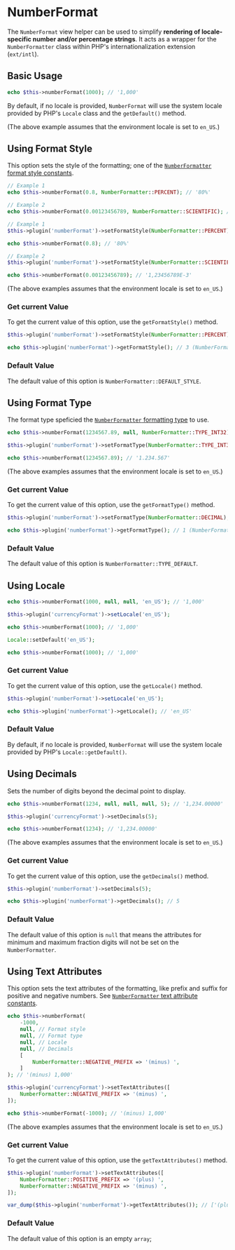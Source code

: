 # NumberFormat

The `NumberFormat` view helper can be used to simplify **rendering of
locale-specific number and/or percentage strings**. It acts as a wrapper for the
`NumberFormatter` class within PHP's internationalization extension (`ext/intl`).

## Basic Usage

```php
echo $this->numberFormat(1000); // '1,000'
```

By default, if no locale is provided, `NumberFormat` will use the system
locale provided by PHP's `Locale` class and the `getDefault()` method.

(The above example assumes that the environment locale is set to `en_US`.)

## Using Format Style

This option sets the style of the formatting; one of the 
[`NumberFormatter` format style constants](https://www.php.net/manual/class.numberformatter.php#intl.numberformatter-constants.unumberformatstyle).

```php fct_label="Constructor Usage"
// Example 1
echo $this->numberFormat(0.8, NumberFormatter::PERCENT); // '80%'

// Example 2
echo $this->numberFormat(0.00123456789, NumberFormatter::SCIENTIFIC); // '1,23456789E-3'
```

```php fct_label="Setter Usage"
// Example 1
$this->plugin('numberFormat')->setFormatStyle(NumberFormatter::PERCENT);

echo $this->numberFormat(0.8); // '80%'

// Example 2
$this->plugin('numberFormat')->setFormatStyle(NumberFormatter::SCIENTIFIC);

echo $this->numberFormat(0.00123456789); // '1,23456789E-3'
```

(The above examples assumes that the environment locale is set to `en_US`.)

### Get current Value

To get the current value of this option, use the `getFormatStyle()` method.

```php
$this->plugin('numberFormat')->setFormatStyle(NumberFormatter::PERCENT);

echo $this->plugin('numberFormat')->getFormatStyle(); // 3 (NumberFormatter::DEFAULT_STYLE)
```

### Default Value

The default value of this option is `NumberFormatter::DEFAULT_STYLE`.

## Using Format Type

The format type speficied the [`NumberFormatter` formatting type](https://www.php.net/manual/class.numberformatter.php#intl.numberformatter-constants.types)
to use.

```php fct_label="Constructor Usage"
echo $this->numberFormat(1234567.89, null, NumberFormatter::TYPE_INT32); // '1.234.567'
```

```php fct_label="Setter Usage"
$this->plugin('numberFormat')->setFormatType(NumberFormatter::TYPE_INT32);

echo $this->numberFormat(1234567.89); // '1.234.567'
```

(The above examples assumes that the environment locale is set to `en_US`.)

### Get current Value

To get the current value of this option, use the `getFormatType()` method.

```php
$this->plugin('numberFormat')->setFormatType(NumberFormatter::DECIMAL);

echo $this->plugin('numberFormat')->getFormatType(); // 1 (NumberFormatter::DECIMAL)
```

### Default Value

The default value of this option is `NumberFormatter::TYPE_DEFAULT`.

## Using Locale

```php fct_label="Invoke Usage"
echo $this->numberFormat(1000, null, null, 'en_US'); // '1,000'
```

```php fct_label="Setter Usage"
$this->plugin('currencyFormat')->setLocale('en_US');

echo $this->numberFormat(1000); // '1,000'
```

```php fct_label="Locale Class Usage"
Locale::setDefault('en_US');

echo $this->numberFormat(1000); // '1,000'
```

### Get current Value

To get the current value of this option, use the `getLocale()` method.

```php
$this->plugin('numberFormat')->setLocale('en_US');

echo $this->plugin('numberFormat')->getLocale(); // 'en_US'
```

### Default Value

By default, if no locale is provided, `NumberFormat` will use the system
locale provided by PHP's `Locale::getDefault()`.

## Using Decimals

Sets the number of digits beyond the decimal point to display.

```php fct_label="Invoke Usage"
echo $this->numberFormat(1234, null, null, null, 5); // '1,234.00000'
```

```php fct_label="Setter Usage"
$this->plugin('currencyFormat')->setDecimals(5);

echo $this->numberFormat(1234); // '1,234.00000'
```

(The above examples assumes that the environment locale is set to `en_US`.)

### Get current Value

To get the current value of this option, use the `getDecimals()` method.

```php
$this->plugin('numberFormat')->setDecimals(5);

echo $this->plugin('numberFormat')->getDecimals(); // 5
```

### Default Value

The default value of this option is `null` that means the attributes for minimum
and maximum fraction digits will not be set on the `NumberFormatter`.

## Using Text Attributes

This option sets the text attributes of the formatting, like prefix and suffix 
for positive and negative numbers. See
[`NumberFormatter` text attribute constants](https://www.php.net/manual/class.numberformatter.php#intl.numberformatter-constants.unumberformattextattribute).

```php fct_label="Invoke Usage"
echo $this->numberFormat(
    -1000,
    null, // Format style
    null, // Format type
    null, // Locale
    null, // Decimals
    [
        NumberFormatter::NEGATIVE_PREFIX => '(minus) ',
    ]
); // '(minus) 1,000'
```

```php fct_label="Setter Usage"
$this->plugin('currencyFormat')->setTextAttributes([
    NumberFormatter::NEGATIVE_PREFIX => '(minus) ',
]);

echo $this->numberFormat(-1000); // '(minus) 1,000'
```

(The above examples assumes that the environment locale is set to `en_US`.)

### Get current Value

To get the current value of this option, use the `getTextAttributes()` method.

```php
$this->plugin('numberFormat')->setTextAttributes([
    NumberFormatter::POSITIVE_PREFIX => '(plus) ',
    NumberFormatter::NEGATIVE_PREFIX => '(minus) ',
]);

var_dump($this->plugin('numberFormat')->getTextAttributes()); // ['(plus) ', '(minus) ']
```

### Default Value

The default value of this option is an empty `array`;
